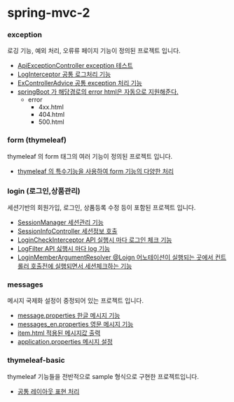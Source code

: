 # spring-mvc-2

### exception
로깅 기능, 예외 처리, 오류류 페이지 기능이 정의된 프로젝트 입니다.
- [ApiExceptionController exception 테스트](https://github.com/youjaewoong/spring-mvc-2/blob/main/exception/src/main/java/hello/exception/api/ApiExceptionController.java)
- [LogInterceptor 공통 로그처리 기능](https://github.com/youjaewoong/spring-mvc-2/blob/main/exception/src/main/java/hello/exception/interceptor/LogInterceptor.java)
- [ExControllerAdvice 공통 exception 처리 기능](https://github.com/youjaewoong/spring-mvc-2/blob/main/exception/src/main/java/hello/exception/exhandler/ExControllerAdvice.java)
- [springBoot 가 해당경로의 error html은 자동으로 지원해준다.](https://github.com/youjaewoong/spring-mvc-2/tree/main/exception/src/main/resources/templates/error)
  - error
    - 4xx.html
    - 404.html
    - 500.html

### form (thymeleaf)
thymeleaf 의 form 태그의 여러 기능이  정의된 프로젝트 입니다.
- [thymeleaf 의 특수기능을 사용하여 form 기능의 다양한 처리](https://github.com/youjaewoong/spring-mvc-2/tree/main/form/src/main/resources/templates/form)

### login (로그인,상품관리)
세션기반의 회원가입, 로그인, 상품등록 수정 등이 포함된 프로젝트 입니다.
- [SessionManager 세션관리 기능](https://github.com/youjaewoong/spring-mvc-2/blob/main/login/src/main/java/hello/login/web/session/SessionManager.java)
- [SessionInfoController 세션정보 호출](https://github.com/youjaewoong/spring-mvc-2/blob/main/login/src/main/java/hello/login/web/session/SessionInfoController.java)
- [LoginCheckInterceptor API 실행시 마다 로그인 체크 기능](https://github.com/youjaewoong/spring-mvc-2/blob/main/login/src/main/java/hello/login/web/interceptor/LogInterceptor.java)
- [LogFilter API 싫행시 마다 log 기능](https://github.com/youjaewoong/spring-mvc-2/blob/main/login/src/main/java/hello/login/web/filter/LogFilter.java)
- [LoginMemberArgumentResolver @Loign 어노테이션이 실행되는 곳에서 컨트롤러 호출전에 실행되면서 세션체크하는 기능](https://github.com/youjaewoong/spring-mvc-2/blob/main/login/src/main/java/hello/login/web/argumentresolver/LoginMemberArgumentResolver.java)

### messages
메시지 국제화 설정이 중정되어 있는 프로젝트 입니다.
- [message.properties 한글 메시지 기능](https://github.com/youjaewoong/spring-mvc-2/blob/main/message/src/main/resources/messages.properties)
- [messages_en.properties 영문 메시지 기능](https://github.com/youjaewoong/spring-mvc-2/blob/main/message/src/main/resources/messages_en.properties)
- [item.html 적용된 메시지값 출력](https://github.com/youjaewoong/spring-mvc-2/blob/main/message/src/main/resources/templates/message/item.html)
- [application.properties 메시지 설정](https://github.com/youjaewoong/spring-mvc-2/blob/main/message/src/main/resources/application.properties)

### thymeleaf-basic
thymeleaf 기능들을 전반적으로 sample 형식으로 구현한 프로젝트입니다.
- [공통 레이아웃 표현 처리](https://github.com/youjaewoong/spring-mvc-2/tree/main/thymeleaf-basic/src/main/resources/templates/template)
